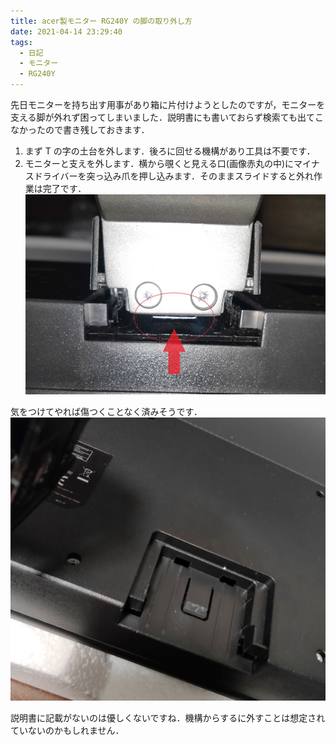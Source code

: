 ```yaml
---
title: acer製モニター RG240Y の脚の取り外し方
date: 2021-04-14 23:29:40
tags:
  - 日記
  - モニター
  - RG240Y
---
```

先日モニターを持ち出す用事があり箱に片付けようとしたのですが，モニターを支える脚が外れず困ってしまいました．説明書にも書いておらず検索ても出てこなかったので書き残しておきます．

<!-- more -->
1. まず T の字の土台を外します．後ろに回せる機構があり工具は不要です．
1. モニターと支えを外します．横から覗くと見える口(画像赤丸の中)にマイナスドライバーを突っ込み爪を押し込みます．そのままスライドすると外れ作業は完了です．
![](./images/acer-rg240y-put-away/naka.jpg)

気をつけてやれば傷つくことなく済みそうです．
![](./images/acer-rg240y-put-away/owari.jpg)


説明書に記載がないのは優しくないですね．機構からするに外すことは想定されていないのかもしれません．
